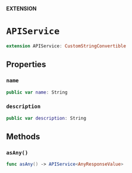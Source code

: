 **EXTENSION**

# `APIService`
```swift
extension APIService: CustomStringConvertible
```

## Properties
### `name`

```swift
public var name: String
```

### `description`

```swift
public var description: String
```

## Methods
### `asAny()`

```swift
func asAny() -> APIService<AnyResponseValue>
```
